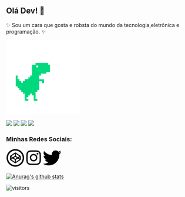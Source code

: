 ## Olá Dev! 👋

✨ Sou um cara que gosta e robsta do mundo da tecnologia,eletrônica e programação. ✨ 

<img width="200" height="200" src="icons/animated.gif"/>

<img src="https://img.shields.io/badge/-JavaScript-yellow"/> <img src="https://img.shields.io/badge/C%2B%2B-Arduino-brightgreen"/> <img src="https://img.shields.io/badge/-HTML5-orange"/> <img src="https://img.shields.io/badge/-CSS3-blue"/>

### Minhas Redes Sociais:

<a href="https://codepen.io/samuellr"><img width="50" height="50" src="icons/icon-codepen.png"/></a><a href="https://www.instagram.com/shamky_p/"><img width="50" height="50" src="icons/icon-instragam.png"/></a><a href="https://twitter.com/samuelllr_htcod"><img width="50" height="50" src="icons/icon-twitter.png"/></a>

[![Anurag's github stats](https://github-readme-stats.vercel.app/api?username=samuelllr&show_icons=true)](https://github.com/anuraghazra/github-readme-stats)

![visitors](https://visitor-badge.glitch.me/badge?page_id=samuelllr/samuelllr)
